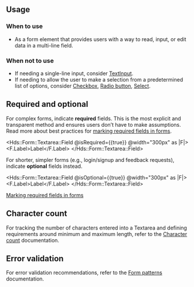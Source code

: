 ## Usage

### When to use

- As a form element that provides users with a way to read, input, or edit data in a multi-line field.

### When not to use

- If needing a single-line input, consider [TextInput](/components/form/text-input).
- If needing to allow the user to make a selection from a predetermined list of options, consider [Checkbox](/components/form/checkbox), [Radio button](/components/form/radio), [Select](/components/form/select).

## Required and optional

For complex forms, indicate **required** fields. This is the most explicit and transparent method and ensures users don’t have to make assumptions. Read more about best practices for [marking required fields in forms](https://www.nngroup.com/articles/required-fields/).

<Hds::Form::Textarea::Field @isRequired={{true}} @width="300px" as |F|>
  <F.Label>Label</F.Label>
</Hds::Form::Textarea::Field>

For shorter, simpler forms (e.g., login/signup and feedback requests), indicate **optional** fields instead.

<Hds::Form::Textarea::Field @isOptional={{true}} @width="300px" as |F|>
  <F.Label>Label</F.Label>
</Hds::Form::Textarea::Field>

[Marking required fields in forms](https://www.nngroup.com/articles/required-fields/)

## Character count

For tracking the number of characters entered into a Textarea and defining requirements around minimum and maximum length, refer to the [Character count](/components/form/primitives#formcharactercount) documentation.

## Error validation

For error validation recommendations, refer to the [Form patterns](/patterns/form-patterns) documentation.